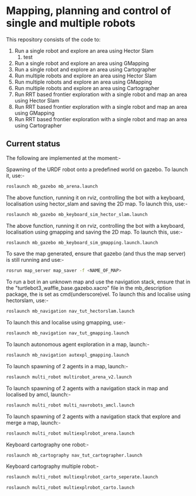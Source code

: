 # Mapping, planning and control of single and multiple robots

This repository consists of the code to:
1. Run a single robot and explore an area using Hector Slam
	1. test
2. Run a single robot and explore an area using GMapping
3. Run a single robot and explore an area using Cartographer
4. Run multiple robots and explore an area using Hector Slam
5. Run multiple robots and explore an area using GMapping
6. Run multiple robots and explore an area using Cartographer
7. Run RRT based frontier exploration with a single robot and map an area using Hector Slam
8. Run RRT based frontier exploration with a single robot and map an area using GMapping
9. Run RRT based frontier exploration with a single robot and map an area using Cartographer


## Current status
The following are implemented at the moment:-

Spawning of the URDF robot onto a predefined world on gazebo. To launch it, use:-
```bash
roslaunch mb_gazebo mb_arena.launch
```

The above function, running it on rviz, controlling the bot with a keyboard, localisation using hector_slam and saving the 2D map. To launch this, use:- 
```bash
roslaunch mb_gazebo mb_keyboard_sim_hector_slam.launch
``` 

The above function, running it on rviz, controlling the bot with a keyboard, localisation using gmapping and saving the 2D map. To launch this, use:- 
```bash
roslaunch mb_gazebo mb_keyboard_sim_gmapping.launch.launch
```

To save the map generated, ensure that gazebo (and thus the map server) is still running and use:-
```bash
rosrun map_server map_saver -f <NAME_OF_MAP>
```

To run a bot in an unknown map and use the navigation stack, ensure that in the "turtlebot3_waffle_base.gazebo.xacro" file in the mb_description package, the <commandTopic> is set as cmd(underscore)vel. To launch this and localise using hectorslam, use:-
```bash 
roslaunch mb_navigation nav_tut_hectorslam.launch
```

To launch this and localise using gmapping, use:-
```bash 
roslaunch mb_navigation nav_tut_gmapping.launch
```

To launch autonomous agent exploration in a map, launch:- 
```bash
roslaunch mb_navigation autexpl_gmapping.launch
```

To launch spawning of 2 agents in a map, launch:- 
```bash
roslaunch multi_robot multirobot_arena_v2.launch
```

To launch spawning of 2 agents with a navigation stack in map and localised by amcl, launch:- 
```bash
roslaunch multi_robot multi_navrobots_amcl.launch
```

To launch spawning of 2 agents with a navigation stack that explore and merge a map, launch:- 
```bash
roslaunch multi_robot multiexplrobot_arena.launch
```

Keyboard cartography one robot:- 
```bash
roslaunch mb_cartography nav_tut_cartographer.launch
```

Keyboard cartography multiple robot:- 
```bash
roslaunch multi_robot multiexplrobot_carto_seperate.launch
```
```bash
roslaunch multi_robot multiexplrobot_carto.launch
```


